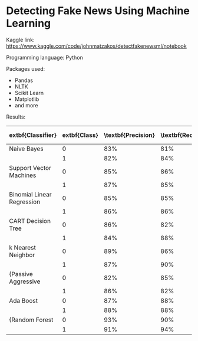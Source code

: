 # Detecting Fake News Using Machine Learning

Kaggle link: https://www.kaggle.com/code/johnmatzakos/detectfakenewsml/notebook

Programming language: Python

Packages used:
- Pandas
- NLTK
- Scikit Learn
- Matplotlib
- and more

Results:

| extbf{Classifier}                   | 	extbf{Class} | \textbf{Precision} | \textbf{Recall} | \textbf{F1-Score} | \textbf{Accuracy} | \textbf{AUC Score} |
|-------------------------------------|----------------|--------------------|-----------------|-------------------|-------------------|--------------------|
| Naive Bayes                | 0              | 83\%               | 81\%            | 82\%              | 82.49\%           | 89.48\%            |
|                                     | 1              | 82\%               | 84\%            | 83\%              |                   |                    |
| Support Vector Machines    | 0              | 85\%               | 86\%            | 85\%              | 85.70\%           | 85.71\%            |
|                                     | 1              | 87\%               | 85\%            | 86\%              |                   |                    |
| Binomial Linear Regression | 0              | 85\%               | 85\%            | 85\%              | 92.71\%           | 85.59\%            |
|                                     | 1              | 86\%               | 86\%            | 86\%              |                   |                    |
| CART Decision Tree        | 0              | 86\%               | 82\%            | 84\%              | 84.79\%           | 84.67\%            |
|                                     | 1              | 84\%               | 88\%            | 86\%              |                   |                    |
| k Nearest Neighbor         | 0              | 89\%               | 86\%            | 87\%              | 88.15\%           | 88.06\%            |
|                                     | 1              | 87\%               | 90\%            | 89\%              |                   |                    |
| {Passive Aggressive         | 0              | 82\%               | 85\%            | 83\%              | 83.77\%           | 83.82\%            |
|                                     | 1              | 86\%               | 82\%            | 84\%              |                   |                    |
| Ada Boost                  | 0              | 87\%               | 88\%            | 87\%              | 87.76\%           | 87.75\%            |
|                                     | 1              | 88\%               | 88\%            | 88\%              |                   |                    |
| {Random Forest              | 0              | 93\%               | 90\%            | 92\%              | 92.13\%           | 97.59\%            |
|                                     | 1              | 91\%               | 94\%            | 93\%              |                   |                    |

